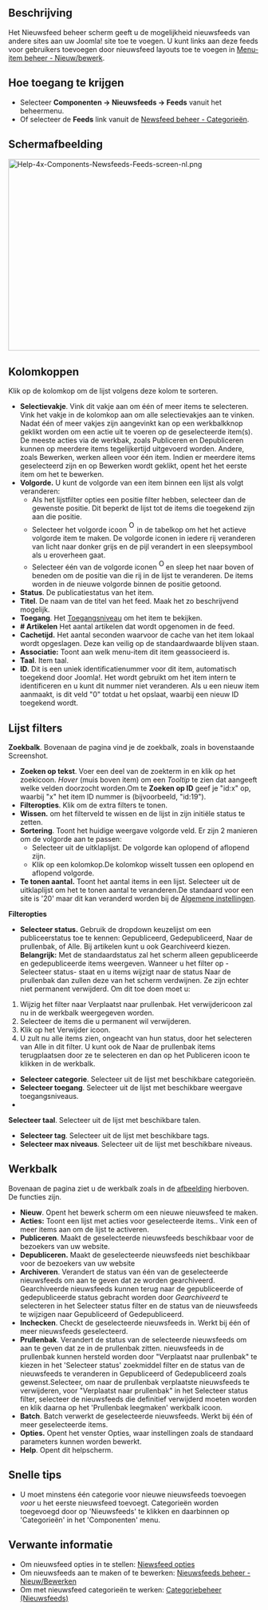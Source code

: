 <!-- Filename: Help4.x:News_Feeds / Display title: Nieuwsfeeds -->

## Beschrijving

Het Nieuwsfeed beheer scherm geeft u de mogelijkheid nieuwsfeeds van
andere sites aan uw Joomla! site toe te voegen. U kunt links aan deze
feeds voor gebruikers toevoegen door nieuwsfeed layouts toe te voegen in
[Menu-item beheer -
Nieuw/bewerk](https://docs.joomla.org/Help4.x:News_Feeds:_Edit/nl "Help4.x:News Feeds: Edit/nl").

## Hoe toegang te krijgen

- Selecteer **Componenten → Nieuwsfeeds → Feeds** vanuit het
  beheermenu.
- Of selecteer de **Feeds** link vanuit de [Newsfeed beheer -
  Categorieën](https://docs.joomla.org/Help4.x:News_Feeds:_Categories/nl "Help4.x:News Feeds: Categories/nl").

## Schermafbeelding

<img
src="https://docs.joomla.org/images/thumb/1/1b/Help-4x-Components-Newsfeeds-Feeds-screen-nl.png/800px-Help-4x-Components-Newsfeeds-Feeds-screen-nl.png"
decoding="async"
srcset="https://docs.joomla.org/images/1/1b/Help-4x-Components-Newsfeeds-Feeds-screen-nl.png 1.5x"
data-file-width="1150" data-file-height="552" width="800" height="384"
alt="Help-4x-Components-Newsfeeds-Feeds-screen-nl.png" />

## Kolomkoppen

Klik op de kolomkop om de lijst volgens deze kolom te sorteren.

- **Selectievakje**. Vink dit vakje aan om één of meer items te
  selecteren. Vink het vakje in de kolomkop aan om alle selectievakjes
  aan te vinken. Nadat één of meer vakjes zijn aangevinkt kan op een
  werkbalkknop geklikt worden om een actie uit te voeren op de
  geselecteerde item(s). De meeste acties via de werkbak, zoals
  Publiceren en Depubliceren kunnen op meerdere items tegelijkertijd
  uitgevoerd worden. Andere, zoals Bewerken, werken alleen voor één
  item. Indien er meerdere items geselecteerd zijn en op Bewerken wordt
  geklikt, opent het het eerste item om het te bewerken.
- **Volgorde.** U kunt de volgorde van een item binnen een lijst als
  volgt veranderen:
  - Als het lijstfilter opties een positie filter hebben, selecteer dan
    de gewenste positie. Dit beperkt de lijst tot de items die toegekend
    zijn aan die positie.
  - Selecteer het volgorde icoon <img
    src="https://docs.joomla.org/images/e/ee/Help30-Ordering-colheader-icon.png"
    decoding="async" data-file-width="12" data-file-height="23" width="12"
    height="23" alt="Ordering column header icon" /> in de
    tabelkop om het het actieve volgorde item te maken. De volgorde
    iconen in iedere rij veranderen van licht naar donker grijs en de
    pijl verandert in een sleepsymbool als u eroverheen gaat.
  - Selecteer één van de volgorde iconen <img
    src="https://docs.joomla.org/images/8/87/Help30-Ordering-colheader-grab-bar-icon.png"
    decoding="async" data-file-width="10" data-file-height="21" width="10"
    height="21" alt="Ordering drag icon" /> en
    sleep het naar boven of beneden om de positie van die rij in de
    lijst te veranderen. De items worden in de nieuwe volgorde binnen de
    positie getoond.
- **Status**. De publicatiestatus van het item.
- **Titel**. De naam van de titel van het feed. Maak het zo beschrijvend
  mogelijk.
- **Toegang**. Het
  [Toegangsniveau](https://docs.joomla.org/Help4.x:Users:_Viewing_Access_Levels/nl "Special:MyLanguage/Help4.x:Users: Viewing Access Levels/nl")
  om het item te bekijken.
- **\# Artikelen** Het aantal artikelen dat wordt opgenomen in de feed.
- **Cachetijd.** Het aantal seconden waarvoor de cache van het item
  lokaal wordt opgeslagen. Deze kan veilig op de standaardwaarde blijven
  staan.
- **Associatie:** Toont aan welk menu-item dit item geassocieerd is.
- **Taal**. Item taal.
- **ID**. Dit is een uniek identificatienummer voor dit item,
  automatisch toegekend door Joomla!. Het wordt gebruikt om het item
  intern te identificeren en u kunt dit nummer niet veranderen. Als u
  een nieuw item aanmaakt, is dit veld "0" totdat u het opslaat, waarbij
  een nieuw ID toegekend wordt.

## Lijst filters

**Zoekbalk**. Bovenaan de pagina vind je de zoekbalk, zoals in
bovenstaande Screenshot.

- **Zoeken op tekst**. Voer een deel van de zoekterm in en klik op het
  zoekicoon. *Hover* (muis boven item) om een *Tooltip* te zien dat
  aangeeft welke velden doorzocht worden.Om te **Zoeken op ID** geef je
  "id:x" op, waarbij "x" het item ID nummer is (bijvoorbeeld, "id:19").
- **Filteropties**. Klik om de extra filters te tonen.
- **Wissen.** om het filterveld te wissen en de lijst in zijn initiële
  status te zetten.
- **Sortering**. Toont het huidige weergave volgorde veld. Er zijn 2
  manieren om de volgorde aan te passen:
  - Selecteer uit de uitklaplijst. De volgorde kan oplopend of aflopend
    zijn.
  - Klik op een kolomkop.De kolomkop wisselt tussen een oplopend en
    aflopend volgorde.
- **Te tonen aantal.** Toont het aantal items in een lijst. Selecteer
  uit de uitklaplijst om het te tonen aantal te veranderen.De standaard
  voor een site is '20' maar dit kan veranderd worden bij de [Algemene
  instellingen](https://docs.joomla.org/Help4.x:Site_Global_Configuration/nl#defaultlistlimit "Help4.x:Site Global Configuration/nl").

**Filteropties**

- **Selecteer status.** Gebruik de dropdown keuzelijst om een
  publiceerstatus toe te kennen: Gepubliceerd, Gedepubliceerd, Naar de
  prullenbak, of Alle. Bij artikelen kunt u ook Gearchiveerd kiezen.
  **Belangrijk:** Met de standaardstatus zal het scherm alleen
  gepubliceerde en gedepubliceerde items weergeven. Wanneer u het filter
  op -Selecteer status- staat en u items wijzigt naar de status Naar de
  prullenbak dan zullen deze van het scherm verdwijnen. Ze zijn echter
  niet permanent verwijderd. Om dit toe doen moet u:

1.  Wijzig het filter naar Verplaatst naar prullenbak. Het
    verwijdericoon zal nu in de werkbalk weergegeven worden.
2.  Selecteer de items die u permanent wil verwijderen.
3.  Klik op het Verwijder icoon.
4.  U zult nu alle items zien, ongeacht van hun status, door het
    selecteren van Alle in dit filter. U kunt ook de Naar de prullenbak
    items terugplaatsen door ze te selecteren en dan op het Publiceren
    icoon te klikken in de werkbalk.

- **Selecteer categorie**. Selecteer uit de lijst met beschikbare
  categorieën.
- **Selecteer toegang**. Selecteer uit de lijst met beschikbare weergave
  toegangsniveaus.
-

**Selecteer taal**. Selecteer uit de lijst met beschikbare talen.

- **Selecteer tag**. Selecteer uit de lijst met beschikbare tags.
- **Selecteer max niveaus**. Selecteer uit de lijst met beschikbare
  niveaus.

## Werkbalk

Bovenaan de pagina ziet u de werkbalk zoals in de
[afbeelding](#Schermafbeelding) hierboven. De functies zijn.

- **Nieuw**. Opent het bewerk scherm om een nieuwe nieuwsfeed te maken.
- **Acties:** Toont een lijst met acties voor geselecteerde items.. Vink
  een of meer items aan om de lijst te activeren.
- **Publiceren**. Maakt de geselecteerde nieuwsfeeds beschikbaar voor de
  bezoekers van uw website.
- **Depubliceren.** Maakt de geselecteerde nieuwsfeeds niet beschikbaar
  voor de bezoekers van uw website
- **Archiveren**. Verandert de status van één van de geselecteerde
  nieuwsfeeds om aan te geven dat ze worden gearchiveerd. Gearchiveerde
  nieuwsfeeds kunnen terug naar de gepubliceerde of gedepubliceerde
  status gebracht worden door *Gearchiveerd* te selecteren in het
  Selecteer status filter en de status van de nieuwsfeeds te wijzigen
  naar Gepubliceerd of Gedepubliceerd.
- **Inchecken**. Checkt de geselecteerde nieuwsfeeds in. Werkt bij één
  of meer nieuwsfeeds geselecteerd.
- **Prullenbak**. Verandert de status van de selecteerde nieuwsfeeds om
  aan te geven dat ze in de prullenbak zitten. nieuwsfeeds in de
  prullenbak kunnen hersteld worden door "Verplaatst naar prullenbak" te
  kiezen in het 'Selecteer status' zoekmiddel filter en de status van de
  nieuwsfeeds te veranderen in Gepubliceerd of Gedepubliceerd zoals
  gewenst.Selecteer, om naar de prullenbak verplaatste nieuwsfeeds te
  verwijderen, voor "Verplaatst naar prullenbak" in het Selecteer status
  filter, selecteer de nieuwsfeeds die definitief verwijderd moeten
  worden en klik daarna op het 'Prullenbak leegmaken' werkbalk icoon.
- **Batch**. Batch verwerkt de geselecteerde nieuwsfeeds. Werkt bij één
  of meer geselecteerde items.
- **Opties.** Opent het venster Opties, waar instellingen zoals de
  standaard parameters kunnen worden bewerkt.
- **Help**. Opent dit helpscherm.

## Snelle tips

- U moet minstens één categorie voor nieuwe nieuwsfeeds toevoegen *voor*
  u het eerste nieuwsfeed toevoegt. Categorieën worden toegevoegd door
  op 'Nieuwsfeeds' te klikken en daarbinnen op 'Categorieën' in het
  'Componenten' menu.

## Verwante informatie

- Om nieuwsfeed opties in te stellen: [Niewsfeed
  opties](https://docs.joomla.org/Help4.x:News_Feed:_Options/nl "Help4.x:News Feed: Options/nl")
- Om nieuwsfeeds aan te maken of te bewerken: [Nieuwsfeeds beheer -
  Nieuw/Bewerken](https://docs.joomla.org/Help4.x:News_Feeds:_Edit/nl "Help4.x:News Feeds: Edit/nl")
- Om met nieuwsfeed categorieën te werken: [Categoriebeheer
  (Nieuwsfeeds)](https://docs.joomla.org/Help4.x:News_Feeds:_Categories/nl "Help4.x:News Feeds: Categories/nl")
